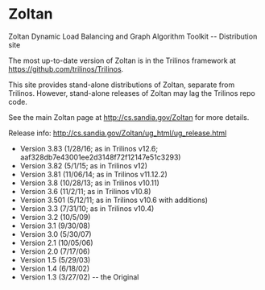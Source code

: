 # Zoltan
Zoltan Dynamic Load Balancing and Graph Algorithm Toolkit -- Distribution site

The most up-to-date version of Zoltan is in the Trilinos framework at https://github.com/trilinos/Trilinos.  

This site provides stand-alone distributions of Zoltan, separate from Trilinos.  However, stand-alone releases of Zoltan may lag the Trilinos repo code.

See the main Zoltan page at http://cs.sandia.gov/Zoltan for more details.

Release info:  http://cs.sandia.gov/Zoltan/ug_html/ug_release.html
* Version 3.83 (1/28/16; as in Trilinos v12.6; aaf328db7e43001ee2d3148f72f12147e51c3293)
* Version 3.82 (5/1/15; as in Trilinos v12)
* Version 3.81 (11/06/14; as in Trilinos v11.12.2)
* Version 3.8 (10/28/13; as in Trilinos v10.11)
* Version 3.6 (11/2/11; as in Trilinos v10.8)
* Version 3.501 (5/12/11; as in Trilinos v10.6 with additions) 
* Version 3.3 (7/31/10; as in Trilinos v10.4)
* Version 3.2 (10/5/09)
* Version 3.1 (9/30/08)
* Version 3.0 (5/30/07)
* Version 2.1 (10/05/06)
* Version 2.0 (7/17/06)
* Version 1.5 (5/29/03)
* Version 1.4 (6/18/02)
* Version 1.3 (3/27/02) -- the Original

